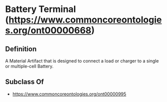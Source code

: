 # Battery Terminal (https://www.commoncoreontologies.org/ont00000668)

## Definition
A Material Artifact that is designed to connect a load or charger to a single or multiple-cell Battery.

## Subclass Of
- https://www.commoncoreontologies.org/ont00000995

